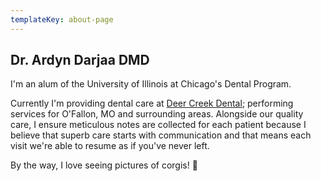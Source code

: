 ```yaml
---
templateKey: about-page
---
```

## Dr. Ardyn Darjaa DMD

I'm an alum of the University of Illinois at Chicago's Dental Program. 

Currently I'm providing dental care at [Deer Creek Dental](https://www.deercreekdental.com/); performing services for O'Fallon, MO and surrounding areas. Alongside our quality care, I ensure meticulous notes are collected for each patient because I believe that superb care starts with communication and that means each visit we're able to resume as if you've never left.

By the way, I love seeing pictures of corgis! 🐶
